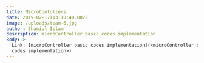 ```yaml
---
title: MicroContollers
date: 2019-02-17T13:10:40.007Z
image: /uploads/team-6.jpg
author: Shamiul Islam
description: microController basic codes implementation
Body: >-
  Link: [microController basic codes implementation](<microController basic
  codes implementation>)
---
```


